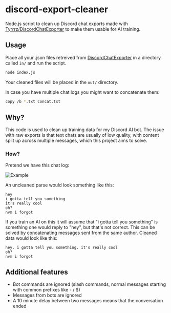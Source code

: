 # discord-export-cleaner
Node.js script to clean up Discord chat exports made with [Tyrrrz/DiscordChatExporter](https://github.com/Tyrrrz/DiscordChatExporter) to make them usable for AI training. 

## Usage
Place all your .json files retreived from [DiscordChatExporter](https://github.com/Tyrrrz/DiscordChatExporter) in a directory called `in/` and run the script.

```bash
node index.js
```

Your cleaned files will be placed in the `out/` directory.

In case you have multiple chat logs you might want to concatenate them:
```bash
copy /b *.txt concat.txt
```

## Why?
This code is used to clean up training data for my Discord AI bot. The issue with raw exports is that text chats are usually of low quality, with content split up across multiple messages, which this project aims to solve.

### How?

Pretend we have this chat log:

![Example](https://i.imgur.com/6ZbIVRI.png)

An uncleaned parse would look something like this:

```
hey
i gotta tell you something
it's really cool
oh?
nvm i forgot
```

If you train an AI on this it will assume that "i gotta tell you something" is something one would reply to "hey", but that's not correct. This can be solved by concatenating messages sent from the same author. Cleaned data would look like this:

```
hey. i gotta tell you something. it's really cool
oh?
nvm i forgot
```

## Additional features

- Bot commands are ignored (slash commands, normal messages starting with common prefixes like - / $)
- Messages from bots are ignored
- A 10 minute delay between two messages means that the conversation ended

